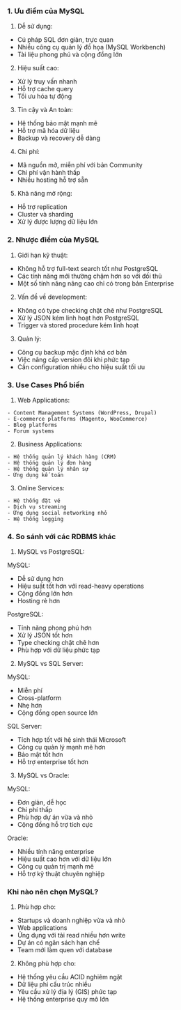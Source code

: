 ### 1. Ưu điểm của MySQL

1. Dễ sử dụng:
- Cú pháp SQL đơn giản, trực quan
- Nhiều công cụ quản lý đồ họa (MySQL Workbench)
- Tài liệu phong phú và cộng đồng lớn

2. Hiệu suất cao:
- Xử lý truy vấn nhanh
- Hỗ trợ cache query
- Tối ưu hóa tự động

3. Tin cậy và An toàn:
- Hệ thống bảo mật mạnh mẽ
- Hỗ trợ mã hóa dữ liệu
- Backup và recovery dễ dàng

4. Chi phí:
- Mã nguồn mở, miễn phí với bản Community
- Chi phí vận hành thấp
- Nhiều hosting hỗ trợ sẵn

5. Khả năng mở rộng:
- Hỗ trợ replication
- Cluster và sharding
- Xử lý được lượng dữ liệu lớn

### 2. Nhược điểm của MySQL

1. Giới hạn kỹ thuật:
- Không hỗ trợ full-text search tốt như PostgreSQL
- Các tính năng mới thường chậm hơn so với đối thủ
- Một số tính năng nâng cao chỉ có trong bản Enterprise

2. Vấn đề về development:
- Không có type checking chặt chẽ như PostgreSQL
- Xử lý JSON kém linh hoạt hơn PostgreSQL
- Trigger và stored procedure kém linh hoạt

3. Quản lý:
- Công cụ backup mặc định khá cơ bản
- Việc nâng cấp version đôi khi phức tạp
- Cần configuration nhiều cho hiệu suất tối ưu

### 3. Use Cases Phổ biến

1. Web Applications:
```
- Content Management Systems (WordPress, Drupal)
- E-commerce platforms (Magento, WooCommerce)
- Blog platforms
- Forum systems
```

2. Business Applications:
```
- Hệ thống quản lý khách hàng (CRM)
- Hệ thống quản lý đơn hàng
- Hệ thống quản lý nhân sự
- Ứng dụng kế toán
```

3. Online Services:
```
- Hệ thống đặt vé
- Dịch vụ streaming
- Ứng dụng social networking nhỏ
- Hệ thống logging
```

### 4. So sánh với các RDBMS khác

1. MySQL vs PostgreSQL:

MySQL:
- Dễ sử dụng hơn
- Hiệu suất tốt hơn với read-heavy operations
- Cộng đồng lớn hơn
- Hosting rẻ hơn

PostgreSQL:
- Tính năng phong phú hơn
- Xử lý JSON tốt hơn
- Type checking chặt chẽ hơn
- Phù hợp với dữ liệu phức tạp

2. MySQL vs SQL Server:

MySQL:
- Miễn phí
- Cross-platform
- Nhẹ hơn
- Cộng đồng open source lớn

SQL Server:
- Tích hợp tốt với hệ sinh thái Microsoft
- Công cụ quản lý mạnh mẽ hơn
- Bảo mật tốt hơn
- Hỗ trợ enterprise tốt hơn

3. MySQL vs Oracle:

MySQL:
- Đơn giản, dễ học
- Chi phí thấp
- Phù hợp dự án vừa và nhỏ
- Cộng đồng hỗ trợ tích cực

Oracle:
- Nhiều tính năng enterprise
- Hiệu suất cao hơn với dữ liệu lớn
- Công cụ quản trị mạnh mẽ
- Hỗ trợ kỹ thuật chuyên nghiệp

### Khi nào nên chọn MySQL?

1. Phù hợp cho:
- Startups và doanh nghiệp vừa và nhỏ
- Web applications
- Ứng dụng với tải read nhiều hơn write
- Dự án có ngân sách hạn chế
- Team mới làm quen với database

2. Không phù hợp cho:
- Hệ thống yêu cầu ACID nghiêm ngặt
- Dữ liệu phi cấu trúc nhiều
- Yêu cầu xử lý địa lý (GIS) phức tạp
- Hệ thống enterprise quy mô lớn
